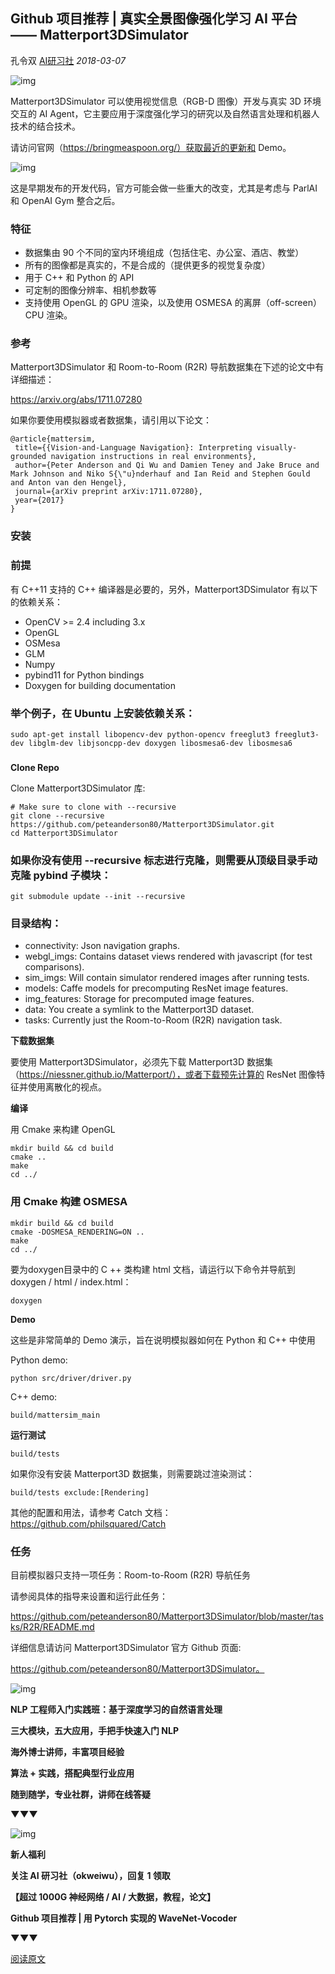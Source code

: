 ## Github 项目推荐 | 真实全景图像强化学习 AI 平台 —— Matterport3DSimulator

孔令双 [AI研习社](javascript:void(0);) *2018-03-07*

![img](https://mmbiz.qpic.cn/mmbiz_jpg/bicdMLzImlibSz8E9YTdf9qBZXt8FUw4e8FC0NvbraibgIjKp6qQqY2Z6ZqhBaYXOZPGyt54EMKia6H9lZjGr2iaicyw/640?tp=webp&wxfrom=5&wx_lazy=1&wx_co=1)

Matterport3DSimulator 可以使用视觉信息（RGB-D 图像）开发与真实 3D 环境交互的 AI Agent，它主要应用于深度强化学习的研究以及自然语言处理和机器人技术的结合技术。

请访问官网（https://bringmeaspoon.org/）获取最近的更新和 Demo。

![img](https://mmbiz.qpic.cn/mmbiz_jpg/bicdMLzImlibRYeEwpY835AckFWXYPTIkDxAvsV2HS5FSIw5p595ichD7jHOpxRoc4iayJT1fbtt1yNEicg0jrgAN2A/640?tp=webp&wxfrom=5&wx_lazy=1&wx_co=1)

这是早期发布的开发代码，官方可能会做一些重大的改变，尤其是考虑与 ParlAI 和 OpenAI Gym 整合之后。

###   **特征**

- 数据集由 90 个不同的室内环境组成（包括住宅、办公室、酒店、教堂）
- 所有的图像都是真实的，不是合成的（提供更多的视觉复杂度）
- 用于 C++ 和 Python 的 API
- 可定制的图像分辨率、相机参数等
- 支持使用 OpenGL 的 GPU 渲染，以及使用 OSMESA 的离屏（off-screen）CPU 渲染。

###   **参考**

Matterport3DSimulator 和 Room-to-Room (R2R)  导航数据集在下述的论文中有详细描述：

https://arxiv.org/abs/1711.07280

如果你要使用模拟器或者数据集，请引用以下论文：

```
@article{mattersim,
 title={{Vision-and-Language Navigation}: Interpreting visually-grounded navigation instructions in real environments},
 author={Peter Anderson and Qi Wu and Damien Teney and Jake Bruce and Mark Johnson and Niko S{\"u}nderhauf and Ian Reid and Stephen Gould and Anton van den Hengel},
 journal={arXiv preprint arXiv:1711.07280},
 year={2017}
}
```

### 

###   **安装**

### **前提**

有 C++11 支持的 C++ 编译器是必要的，另外，Matterport3DSimulator 有以下的依赖关系：

- OpenCV >= 2.4 including 3.x
- OpenGL
- OSMesa
- GLM
- Numpy
- pybind11 for Python bindings
- Doxygen for building documentation

### 举个例子，在 Ubuntu 上安装依赖关系：

```
sudo apt-get install libopencv-dev python-opencv freeglut3 freeglut3-dev libglm-dev libjsoncpp-dev doxygen libosmesa6-dev libosmesa6
```

### 

**Clone Repo**

Clone Matterport3DSimulator 库:

```
# Make sure to clone with --recursive
git clone --recursive https://github.com/peteanderson80/Matterport3DSimulator.git
cd Matterport3DSimulator
```

### 如果你没有使用 --recursive 标志进行克隆，则需要从顶级目录手动克隆 pybind 子模块：

```
git submodule update --init --recursive
```

### 目录结构：

- connectivity: Json navigation graphs.
- webgl_imgs: Contains dataset views rendered with javascript (for test comparisons).
- sim_imgs: Will contain simulator rendered images after running tests.
- models: Caffe models for precomputing ResNet image features.
- img_features: Storage for precomputed image features.
- data: You create a symlink to the Matterport3D dataset.
- tasks: Currently just the Room-to-Room (R2R) navigation task.

**下载数据集**

要使用 Matterport3DSimulator，必须先下载 Matterport3D 数据集（https://niessner.github.io/Matterport/），或者下载预先计算的 ResNet 图像特征并使用离散化的视点。

**编译**

用 Cmake 来构建 OpenGL

```
mkdir build && cd build
cmake ..
make
cd ../
```

### 用 Cmake 构建 OSMESA

```
mkdir build && cd build
cmake -DOSMESA_RENDERING=ON ..
make
cd ../
```

要为doxygen目录中的 C ++ 类构建 html 文档，请运行以下命令并导航到 doxygen / html / index.html：

```
doxygen
```

**Demo**

这些是非常简单的 Demo 演示，旨在说明模拟器如何在 Python 和 C++ 中使用

Python demo:

```
python src/driver/driver.py
```

C++ demo:

```
build/mattersim_main
```

**运行测试**

```
build/tests
```

如果你没有安装 Matterport3D 数据集，则需要跳过渲染测试：

```
build/tests exclude:[Rendering]
```

其他的配置和用法，请参考 Catch 文档：https://github.com/philsquared/Catch

###   **任务**

目前模拟器只支持一项任务：Room-to-Room (R2R)  导航任务

请参阅具体的指导来设置和运行此任务：

https://github.com/peteanderson80/Matterport3DSimulator/blob/master/tasks/R2R/README.md

详细信息请访问 Matterport3DSimulator 官方 Github 页面:

https://github.com/peteanderson80/Matterport3DSimulator。

![img](https://mmbiz.qpic.cn/mmbiz_jpg/bicdMLzImlibSogibQdjhvLlbGjCUppJfMLTVicu760cKxDdcTtOicLMc4usKy8puaeq2k9CZJnl5p762gEiaic6cnYzw/640?tp=webp&wxfrom=5&wx_lazy=1&wx_co=1)



**NLP 工程师入门实践班：基于深度学习的自然语言处理**

**三大模块，五大应用，手把手快速入门 NLP**

**海外博士讲师，丰富项目经验**

**算法 + 实践，搭配典型行业应用**

**随到随学，专业社群，讲师在线答疑**

**▼▼▼**

![img](https://mmbiz.qpic.cn/mmbiz_jpg/bicdMLzImlibRVSUkb2w7Rd0TZQVkoCkgLjz2t0spGN5RTF7zFX0HMj4PcUXSpgelKJQicojXNtye7tz0olstvnug/640?tp=webp&wxfrom=5&wx_lazy=1&wx_co=1)







**新人福利**





**关注 AI 研习社（okweiwu），回复  1  领取**

**【超过 1000G 神经网络 / AI / 大数据，教程，论文】**







**Github 项目推荐 | 用 Pytorch 实现的 WaveNet-Vocoder**

**▼▼▼**

[阅读原文](https://mp.weixin.qq.com/s?__biz=MjM5ODU3OTIyOA==&mid=2650670135&idx=3&sn=df685cfd1716987f5958cf3aeec14ba0&chksm=bec2394489b5b052c0fa1f73717f1e4bfe66e8e1ee6a2a017fde0d64e04b5bd3a4ddadf18d17&mpshare=1&scene=24&srcid=0313GE7IIliVR559K7CNts4s&pass_ticket=L9MmezP0euAiloYx0ZpV0zn%2FH1NZipsFj7Qrzod8QKwih5XAiPWVLPugpr7yoxrL##)